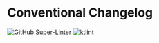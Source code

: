 # Conventional Changelog

[![GitHub Super-Linter](https://github.com/nghialt/conventional-changelog/workflows/linter/badge.svg)](https://github.com/marketplace/actions/super-linter)
[![ktlint](https://img.shields.io/badge/code%20style-%E2%9D%A4-FF4081.svg)](https://ktlint.github.io/)
